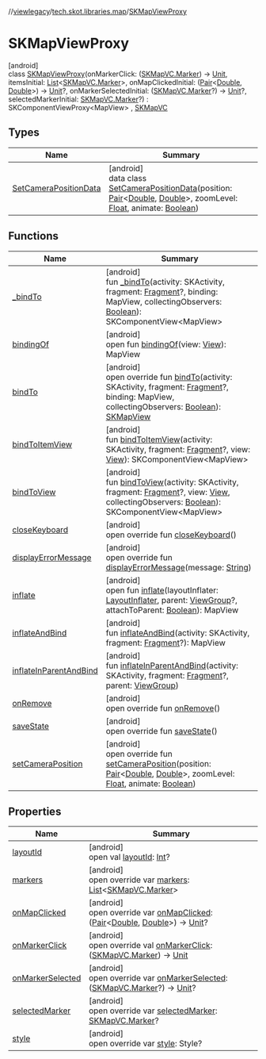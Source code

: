 //[viewlegacy](../../../index.md)/[tech.skot.libraries.map](../index.md)/[SKMapViewProxy](index.md)

# SKMapViewProxy

[android]\
class [SKMapViewProxy](index.md)(onMarkerClick: ([SKMapVC.Marker](../../../../viewcontract/viewcontract/tech.skot.libraries.map/-s-k-map-v-c/-marker/index.md)) -&gt; [Unit](https://kotlinlang.org/api/latest/jvm/stdlib/kotlin/-unit/index.html), itemsInitial: [List](https://kotlinlang.org/api/latest/jvm/stdlib/kotlin.collections/-list/index.html)&lt;[SKMapVC.Marker](../../../../viewcontract/viewcontract/tech.skot.libraries.map/-s-k-map-v-c/-marker/index.md)&gt;, onMapClickedInitial: ([Pair](https://kotlinlang.org/api/latest/jvm/stdlib/kotlin/-pair/index.html)&lt;[Double](https://kotlinlang.org/api/latest/jvm/stdlib/kotlin/-double/index.html), [Double](https://kotlinlang.org/api/latest/jvm/stdlib/kotlin/-double/index.html)&gt;) -&gt; [Unit](https://kotlinlang.org/api/latest/jvm/stdlib/kotlin/-unit/index.html)?, onMarkerSelectedInitial: ([SKMapVC.Marker](../../../../viewcontract/viewcontract/tech.skot.libraries.map/-s-k-map-v-c/-marker/index.md)?) -&gt; [Unit](https://kotlinlang.org/api/latest/jvm/stdlib/kotlin/-unit/index.html)?, selectedMarkerInitial: [SKMapVC.Marker](../../../../viewcontract/viewcontract/tech.skot.libraries.map/-s-k-map-v-c/-marker/index.md)?) : SKComponentViewProxy&lt;MapView&gt; , [SKMapVC](../../../../viewcontract/viewcontract/tech.skot.libraries.map/-s-k-map-v-c/index.md)

## Types

| Name | Summary |
|---|---|
| [SetCameraPositionData](-set-camera-position-data/index.md) | [android]<br>data class [SetCameraPositionData](-set-camera-position-data/index.md)(position: [Pair](https://kotlinlang.org/api/latest/jvm/stdlib/kotlin/-pair/index.html)&lt;[Double](https://kotlinlang.org/api/latest/jvm/stdlib/kotlin/-double/index.html), [Double](https://kotlinlang.org/api/latest/jvm/stdlib/kotlin/-double/index.html)&gt;, zoomLevel: [Float](https://kotlinlang.org/api/latest/jvm/stdlib/kotlin/-float/index.html), animate: [Boolean](https://kotlinlang.org/api/latest/jvm/stdlib/kotlin/-boolean/index.html)) |

## Functions

| Name | Summary |
|---|---|
| [_bindTo](index.md#-2023930412%2FFunctions%2F-2118544462) | [android]<br>fun [_bindTo](index.md#-2023930412%2FFunctions%2F-2118544462)(activity: SKActivity, fragment: [Fragment](https://developer.android.com/reference/kotlin/androidx/fragment/app/Fragment.html)?, binding: MapView, collectingObservers: [Boolean](https://kotlinlang.org/api/latest/jvm/stdlib/kotlin/-boolean/index.html)): SKComponentView&lt;MapView&gt; |
| [bindingOf](index.md#-218721014%2FFunctions%2F-2118544462) | [android]<br>open fun [bindingOf](index.md#-218721014%2FFunctions%2F-2118544462)(view: [View](https://developer.android.com/reference/kotlin/android/view/View.html)): MapView |
| [bindTo](bind-to.md) | [android]<br>open override fun [bindTo](bind-to.md)(activity: SKActivity, fragment: [Fragment](https://developer.android.com/reference/kotlin/androidx/fragment/app/Fragment.html)?, binding: MapView, collectingObservers: [Boolean](https://kotlinlang.org/api/latest/jvm/stdlib/kotlin/-boolean/index.html)): [SKMapView](../-s-k-map-view/index.md) |
| [bindToItemView](index.md#1853397514%2FFunctions%2F-2118544462) | [android]<br>fun [bindToItemView](index.md#1853397514%2FFunctions%2F-2118544462)(activity: SKActivity, fragment: [Fragment](https://developer.android.com/reference/kotlin/androidx/fragment/app/Fragment.html)?, view: [View](https://developer.android.com/reference/kotlin/android/view/View.html)): SKComponentView&lt;MapView&gt; |
| [bindToView](index.md#-1886702137%2FFunctions%2F-2118544462) | [android]<br>fun [bindToView](index.md#-1886702137%2FFunctions%2F-2118544462)(activity: SKActivity, fragment: [Fragment](https://developer.android.com/reference/kotlin/androidx/fragment/app/Fragment.html)?, view: [View](https://developer.android.com/reference/kotlin/android/view/View.html), collectingObservers: [Boolean](https://kotlinlang.org/api/latest/jvm/stdlib/kotlin/-boolean/index.html)): SKComponentView&lt;MapView&gt; |
| [closeKeyboard](index.md#-1620891610%2FFunctions%2F-2118544462) | [android]<br>open override fun [closeKeyboard](index.md#-1620891610%2FFunctions%2F-2118544462)() |
| [displayErrorMessage](index.md#491242464%2FFunctions%2F-2118544462) | [android]<br>open override fun [displayErrorMessage](index.md#491242464%2FFunctions%2F-2118544462)(message: [String](https://kotlinlang.org/api/latest/jvm/stdlib/kotlin/-string/index.html)) |
| [inflate](index.md#-1312652885%2FFunctions%2F-2118544462) | [android]<br>open fun [inflate](index.md#-1312652885%2FFunctions%2F-2118544462)(layoutInflater: [LayoutInflater](https://developer.android.com/reference/kotlin/android/view/LayoutInflater.html), parent: [ViewGroup](https://developer.android.com/reference/kotlin/android/view/ViewGroup.html)?, attachToParent: [Boolean](https://kotlinlang.org/api/latest/jvm/stdlib/kotlin/-boolean/index.html)): MapView |
| [inflateAndBind](index.md#550086457%2FFunctions%2F-2118544462) | [android]<br>fun [inflateAndBind](index.md#550086457%2FFunctions%2F-2118544462)(activity: SKActivity, fragment: [Fragment](https://developer.android.com/reference/kotlin/androidx/fragment/app/Fragment.html)?): MapView |
| [inflateInParentAndBind](index.md#1955542503%2FFunctions%2F-2118544462) | [android]<br>fun [inflateInParentAndBind](index.md#1955542503%2FFunctions%2F-2118544462)(activity: SKActivity, fragment: [Fragment](https://developer.android.com/reference/kotlin/androidx/fragment/app/Fragment.html)?, parent: [ViewGroup](https://developer.android.com/reference/kotlin/android/view/ViewGroup.html)) |
| [onRemove](index.md#-700855470%2FFunctions%2F-2118544462) | [android]<br>open override fun [onRemove](index.md#-700855470%2FFunctions%2F-2118544462)() |
| [saveState](save-state.md) | [android]<br>open override fun [saveState](save-state.md)() |
| [setCameraPosition](set-camera-position.md) | [android]<br>open override fun [setCameraPosition](set-camera-position.md)(position: [Pair](https://kotlinlang.org/api/latest/jvm/stdlib/kotlin/-pair/index.html)&lt;[Double](https://kotlinlang.org/api/latest/jvm/stdlib/kotlin/-double/index.html), [Double](https://kotlinlang.org/api/latest/jvm/stdlib/kotlin/-double/index.html)&gt;, zoomLevel: [Float](https://kotlinlang.org/api/latest/jvm/stdlib/kotlin/-float/index.html), animate: [Boolean](https://kotlinlang.org/api/latest/jvm/stdlib/kotlin/-boolean/index.html)) |

## Properties

| Name | Summary |
|---|---|
| [layoutId](index.md#-1846570256%2FProperties%2F-2118544462) | [android]<br>open val [layoutId](index.md#-1846570256%2FProperties%2F-2118544462): [Int](https://kotlinlang.org/api/latest/jvm/stdlib/kotlin/-int/index.html)? |
| [markers](markers.md) | [android]<br>open override var [markers](markers.md): [List](https://kotlinlang.org/api/latest/jvm/stdlib/kotlin.collections/-list/index.html)&lt;[SKMapVC.Marker](../../../../viewcontract/viewcontract/tech.skot.libraries.map/-s-k-map-v-c/-marker/index.md)&gt; |
| [onMapClicked](on-map-clicked.md) | [android]<br>open override var [onMapClicked](on-map-clicked.md): ([Pair](https://kotlinlang.org/api/latest/jvm/stdlib/kotlin/-pair/index.html)&lt;[Double](https://kotlinlang.org/api/latest/jvm/stdlib/kotlin/-double/index.html), [Double](https://kotlinlang.org/api/latest/jvm/stdlib/kotlin/-double/index.html)&gt;) -&gt; [Unit](https://kotlinlang.org/api/latest/jvm/stdlib/kotlin/-unit/index.html)? |
| [onMarkerClick](on-marker-click.md) | [android]<br>open override val [onMarkerClick](on-marker-click.md): ([SKMapVC.Marker](../../../../viewcontract/viewcontract/tech.skot.libraries.map/-s-k-map-v-c/-marker/index.md)) -&gt; [Unit](https://kotlinlang.org/api/latest/jvm/stdlib/kotlin/-unit/index.html) |
| [onMarkerSelected](on-marker-selected.md) | [android]<br>open override var [onMarkerSelected](on-marker-selected.md): ([SKMapVC.Marker](../../../../viewcontract/viewcontract/tech.skot.libraries.map/-s-k-map-v-c/-marker/index.md)?) -&gt; [Unit](https://kotlinlang.org/api/latest/jvm/stdlib/kotlin/-unit/index.html)? |
| [selectedMarker](selected-marker.md) | [android]<br>open override var [selectedMarker](selected-marker.md): [SKMapVC.Marker](../../../../viewcontract/viewcontract/tech.skot.libraries.map/-s-k-map-v-c/-marker/index.md)? |
| [style](index.md#787741876%2FProperties%2F-2118544462) | [android]<br>open override var [style](index.md#787741876%2FProperties%2F-2118544462): Style? |
